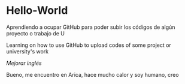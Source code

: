 # Hello-World
Aprendiendo a ocupar GitHub para poder subir los códigos de algún proyecto o trabajo de U

Learning on how to use GitHub to upload codes of some project or university's work

*Mejorar inglés*


Bueno, me encuentro en Arica, hace mucho calor y soy humano, creo 
